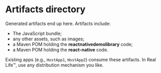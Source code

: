 # Artifacts directory

Generated artifacts end up here. Artifacts include:

* The JavaScript bundle;
* any other assets, such as images;
* a Maven POM holding the **reactnativedemolibrary** code;
* a Maven POM holding the **react-native** code.

Existing apps (e.g., `HostApp1`, `HostApp2`) consume these artifacts. In Real Life&trade;, use any distribution mechanism you like.

